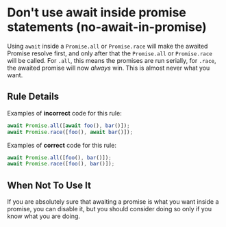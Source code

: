 # Don't use await inside promise statements (no-await-in-promise)

Using `await` inside a `Promise.all` or `Promise.race` will make the awaited Promise resolve first, and only after that the `Promise.all` or `Promise.race` will be called. For `.all`, this means the promises are run serially, for `.race`, the awaited promise will now _always_ win. This is almost never what you want.

## Rule Details

Examples of **incorrect** code for this rule:

```js
await Promise.all([await foo(), bar()]);
await Promise.race([foo(), await bar()]);
```

Examples of **correct** code for this rule:

```js
await Promise.all([foo(), bar()]);
await Promise.race([foo(), bar()]);
```

## When Not To Use It

If you are absolutely sure that awaiting a promise is what you want inside a promise, you can disable it, but you should consider doing so only if you know what you are doing.

